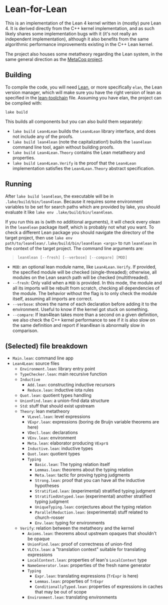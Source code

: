 # Lean-for-Lean

This is an implementation of the Lean 4 kernel written in (mostly) pure Lean 4.
It is derived directly from the C++ kernel implementation, and as such likely
shares some implementation bugs with it (it's not really an independent
implementation), although it also benefits from the same algorithmic performance
improvements existing in the C++ Lean kernel.

The project also houses some metatheory regarding the Lean
system, in the same general direction as the
[MetaCoq project](https://github.com/MetaCoq/metacoq/).

## Building

To compile the code, you will need [Lean](https://lean-lang.org/lean4/doc/quickstart.html), or more specifically `elan`, the Lean version manager, which will make sure you have the right version of lean as specified in the [lean-toolchain](lean-toolchain) file. Assuming you have elan, the project can be compiled with:

```
lake build
```

This builds all components but you can also build them separately:

* `lake build Lean4Lean` builds the `Lean4Lean` library interface, and does not include any of the proofs.
* `lake build lean4lean` (note the capitalization!) builds the `lean4lean` command line tool, again without building proofs.
* `lake build Lean4Lean.Theory` contains the Lean metatheory and properties.
* `lake build Lean4Lean.Verify` is the proof that the `Lean4Lean` implementation satisfies the `Lean4Lean.Theory` abstract specification.

## Running

After `lake build lean4lean`, the executable will be in `.lake/build/bin/lean4lean`. Because it requires some environment variables to be set for search paths which are provided by lake, you should evaluate it like `lake env .lake/build/bin/lean4lean`.

If you run this as is (with no additional arguments), it will check every olean in the `lean4lean` package itself, which is probably not what you want. To check a different Lean package you should navigate the directory of the target project, then use `lake env path/to/lean4lean/.lake/build/bin/lean4lean <args>` to run `lean4lean` in the context of the target project. The command line arguments are:

> `lean4lean [--fresh] [--verbose] [--compare] [MOD]`

* `MOD`: an optional lean module name, like `Lean4Lean.Verify`. If provided, the specified module will be checked (single-threaded); otherwise, all modules on the Lean search path will be checked (multithreaded).
* `--fresh`: Only valid when a `MOD` is provided. In this mode, the module and all its imports will be rebuilt from scratch, checking all dependencies of the module. The behavior without the flag is to only check the module itself, assuming all imports are correct.
* `--verbose`: shows the name of each declaration before adding it to the environment. Useful to know if the kernel got stuck on something.
* `--compare`: If lean4lean takes more than a second on a given definition, we also check the C++ kernel performance to see if it is also slow on the same definition and report if lean4lean is abnormally slow in comparison.

## (Selected) file breakdown

* `Main.lean`: command line app
* `Lean4Lean`: source files
  * `Environment.lean`: library entry point
  * `TypeChecker.lean`: main recursive function
  * `Inductive`
    * `Add.lean`: constructing inductive recursors
    * `Reduce.lean`: inductive iota rules
  * `Quot.lean`: quotient types handling
  * `UnionFind.lean`: a union-find data structure
  * `Std`: stuff that should exist upstream
  * `Theory`: lean metatheory
    * `VLevel.lean`: level expressions
    * `VExpr.lean`: expressions (boring de Bruijn variable theorems are here)
    * `VDecl.lean`: declarations
    * `VEnv.lean`: environment
    * `Meta.lean`: elaborator producing `VExpr`s
    * `Inductive.lean`: inductive types
    * `Quot.lean`: quotient types
    * `Typing`
      * `Basic.lean`: The typing relation itself
      * `Lemmas.lean`: theorems about the typing relation
      * `Meta.lean`: tactic for proving typing judgments
      * `Strong.lean`: proof that you can have all the inductive hypotheses
      * `Stratified.lean`: (experimental) stratified typing judgment
      * `StratifiedUntyped.lean` (experimental) another stratified typing judgment
      * `UniqueTyping.lean`: conjectures about the typing relation
      * `ParallelReduction.lean`: (experimental) stuff related to church-rosser
      * `Env.lean`: typing for environments
  * `Verify`: relation between the metatheory and the kernel
    * `Axioms.lean`: theorems about upstream opaques that shouldn't be opaque
    * `UnionFind.lean`: proof of correctness of union-find
    * `VLCtx.lean`: a "translation context" suitable for translating expressions
    * `LocalContext.lean`: properties of lean's `LocalContext` type
    * `NameGenerator.lean`: properties of the fresh name generator
    * `Typing`
      * `Expr.lean`: translating expressions (`TrExpr` is here)
      * `Lemmas.lean`: properties of `TrExpr`
      * `ConditionallyTyped.lean`: properties of expressions in caches that may be out of scope
    * `Environment.lean`: translating environments
